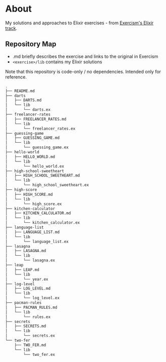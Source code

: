 # About
My solutions and approaches to Elixir exercises - from [Exercism's Elixir track](https://exercism.org/tracks/elixir).

## Repository Map

- <EXERCISE>.md briefly describes the exercise and links to the original in Exercism
- `<exercise>/lib` contains my Elixir solutions

Note that this repository is code-only / no dependencies. Intended only for reference.

```bash
.
├── README.md
├── darts
│   ├── DARTS.md
│   └── lib
│       └── darts.ex
├── freelancer-rates
│   ├── FREELANCER_RATES.md
│   └── lib
│       └── freelancer_rates.ex
├── guessing-game
│   ├── GUESSING_GAME.md
│   └── lib
│       └── guessing_game.ex
├── hello-world
│   ├── HELLO_WORLD.md
│   └── lib
│       └── hello_world.ex
├── high-school-sweetheart
│   ├── HIGH_SCHOOL_SWEETHEART.md
│   └── lib
│       └── high_school_sweetheart.ex
├── high-score
│   ├── HIGH_SCORE.md
│   └── lib
│       └── high_score.ex
├── kitchen-calculator
│   ├── KITCHEN_CALCULATOR.md
│   └── lib
│       └── kitchen_calculator.ex
├── language-list
│   ├── LANGUAGE_LIST.md
│   └── lib
│       └── language_list.ex
├── lasagna
│   ├── LASAGNA.md
│   └── lib
│       └── lasagna.ex
├── leap
│   ├── LEAP.md
│   └── lib
│       └── year.ex
├── log-level
│   ├── LOG_LEVEL.md
│   └── lib
│       └── log_level.ex
├── pacman-rules
│   ├── PACMAN_RULES.md
│   └── lib
│       └── rules.ex
├── secrets
│   ├── SECRETS.md
│   └── lib
│       └── secrets.ex
└── two-fer
    ├── TWO_FER.md
    └── lib
        └── two_fer.ex
```

